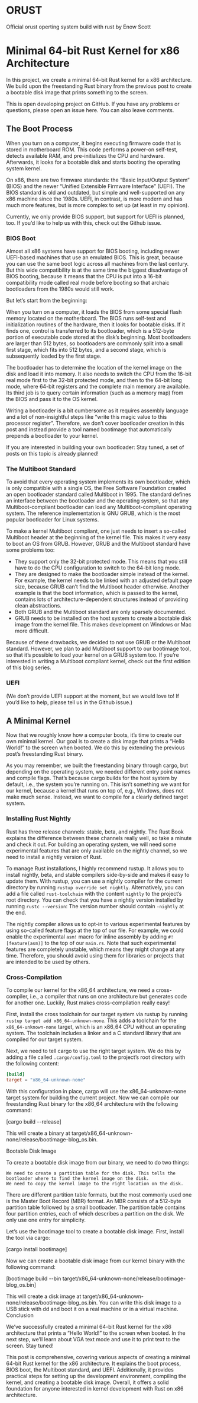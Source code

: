 # ORUST
Official orust operting system build with rust by Enow Scott

# Minimal 64-bit Rust Kernel for x86 Architecture

In this project, we create a minimal 64-bit Rust kernel for a x86 architecture. We build upon the freestanding Rust binary from the previous post to create a bootable disk image that prints something to the screen.

This is open developing project on GitHub. If you have any problems or questions, please open an issue here. You can also leave comments.

## The Boot Process

When you turn on a computer, it begins executing firmware code that is stored in motherboard ROM. This code performs a power-on self-test, detects available RAM, and pre-initializes the CPU and hardware. Afterwards, it looks for a bootable disk and starts booting the operating system kernel.

On x86, there are two firmware standards: the “Basic Input/Output System“ (BIOS) and the newer “Unified Extensible Firmware Interface” (UEFI). The BIOS standard is old and outdated, but simple and well-supported on any x86 machine since the 1980s. UEFI, in contrast, is more modern and has much more features, but is more complex to set up (at least in my opinion).

Currently, we only provide BIOS support, but support for UEFI is planned, too. If you’d like to help us with this, check out the Github issue.

### BIOS Boot

Almost all x86 systems have support for BIOS booting, including newer UEFI-based machines that use an emulated BIOS. This is great, because you can use the same boot logic across all machines from the last century. But this wide compatibility is at the same time the biggest disadvantage of BIOS booting, because it means that the CPU is put into a 16-bit compatibility mode called real mode before booting so that archaic bootloaders from the 1980s would still work.

But let’s start from the beginning:

When you turn on a computer, it loads the BIOS from some special flash memory located on the motherboard. The BIOS runs self-test and initialization routines of the hardware, then it looks for bootable disks. If it finds one, control is transferred to its bootloader, which is a 512-byte portion of executable code stored at the disk’s beginning. Most bootloaders are larger than 512 bytes, so bootloaders are commonly split into a small first stage, which fits into 512 bytes, and a second stage, which is subsequently loaded by the first stage.

The bootloader has to determine the location of the kernel image on the disk and load it into memory. It also needs to switch the CPU from the 16-bit real mode first to the 32-bit protected mode, and then to the 64-bit long mode, where 64-bit registers and the complete main memory are available. Its third job is to query certain information (such as a memory map) from the BIOS and pass it to the OS kernel.

Writing a bootloader is a bit cumbersome as it requires assembly language and a lot of non-insightful steps like “write this magic value to this processor register”. Therefore, we don’t cover bootloader creation in this post and instead provide a tool named bootimage that automatically prepends a bootloader to your kernel.

If you are interested in building your own bootloader: Stay tuned, a set of posts on this topic is already planned!

### The Multiboot Standard

To avoid that every operating system implements its own bootloader, which is only compatible with a single OS, the Free Software Foundation created an open bootloader standard called Multiboot in 1995. The standard defines an interface between the bootloader and the operating system, so that any Multiboot-compliant bootloader can load any Multiboot-compliant operating system. The reference implementation is GNU GRUB, which is the most popular bootloader for Linux systems.

To make a kernel Multiboot compliant, one just needs to insert a so-called Multiboot header at the beginning of the kernel file. This makes it very easy to boot an OS from GRUB. However, GRUB and the Multiboot standard have some problems too:

- They support only the 32-bit protected mode. This means that you still have to do the CPU configuration to switch to the 64-bit long mode.
- They are designed to make the bootloader simple instead of the kernel. For example, the kernel needs to be linked with an adjusted default page size, because GRUB can’t find the Multiboot header otherwise. Another example is that the boot information, which is passed to the kernel, contains lots of architecture-dependent structures instead of providing clean abstractions.
- Both GRUB and the Multiboot standard are only sparsely documented.
- GRUB needs to be installed on the host system to create a bootable disk image from the kernel file. This makes development on Windows or Mac more difficult.

Because of these drawbacks, we decided to not use GRUB or the Multiboot standard. However, we plan to add Multiboot support to our bootimage tool, so that it’s possible to load your kernel on a GRUB system too. If you’re interested in writing a Multiboot compliant kernel, check out the first edition of this blog series.

### UEFI

(We don’t provide UEFI support at the moment, but we would love to! If you’d like to help, please tell us in the Github issue.)

## A Minimal Kernel

Now that we roughly know how a computer boots, it’s time to create our own minimal kernel. Our goal is to create a disk image that prints a “Hello World!” to the screen when booted. We do this by extending the previous post’s freestanding Rust binary.

As you may remember, we built the freestanding binary through cargo, but depending on the operating system, we needed different entry point names and compile flags. That’s because cargo builds for the host system by default, i.e., the system you’re running on. This isn’t something we want for our kernel, because a kernel that runs on top of, e.g., Windows, does not make much sense. Instead, we want to compile for a clearly defined target system.

### Installing Rust Nightly

Rust has three release channels: stable, beta, and nightly. The Rust Book explains the difference between these channels really well, so take a minute and check it out. For building an operating system, we will need some experimental features that are only available on the nightly channel, so we need to install a nightly version of Rust.

To manage Rust installations, I highly recommend rustup. It allows you to install nightly, beta, and stable compilers side-by-side and makes it easy to update them. With rustup, you can use a nightly compiler for the current directory by running `rustup override set nightly`. Alternatively, you can add a file called `rust-toolchain` with the content `nightly` to the project’s root directory. You can check that you have a nightly version installed by running `rustc --version`: The version number should contain `-nightly` at the end.

The nightly compiler allows us to opt-in to various experimental features by using so-called feature flags at the top of our file. For example, we could enable the experimental `asm!` macro for inline assembly by adding `#![feature(asm)]` to the top of our `main.rs`. Note that such experimental features are completely unstable, which means they might change at any time. Therefore, you should avoid using them for libraries or projects that are intended to be used by others.

### Cross-Compilation

To compile our kernel for the x86_64 architecture, we need a cross-compiler, i.e., a compiler that runs on one architecture but generates code for another one. Luckily, Rust makes cross-compilation really easy!

First, install the cross toolchain for our target system via rustup by running `rustup target add x86_64-unknown-none`. This adds a toolchain for the `x86_64-unknown-none` target, which is an x86_64 CPU without an operating system. The toolchain includes a linker and a C standard library that are compiled for our target system.

Next, we need to tell cargo to use the right target system. We do this by adding a file called `.cargo/config.toml` to the project’s root directory with the following content:

```toml
[build]
target = "x86_64-unknown-none"
```

With this configuration in place, cargo will use the x86_64-unknown-none target system for building the current project. Now we can compile our freestanding Rust binary for the x86_64 architecture with the following command:

[cargo build --release]

This will create a binary at target/x86_64-unknown-none/release/bootimage-blog_os.bin.

Bootable Disk Image 

To create a bootable disk image from our binary, we need to do two things:

    We need to create a partition table for the disk. This tells the bootloader where to find the kernel image on the disk.
    We need to copy the kernel image to the right location on the disk.

There are different partition table formats, but the most commonly used one is the Master Boot Record (MBR) format. An MBR consists of a 512-byte partition table followed by a small bootloader. The partition table contains four partition entries, each of which describes a partition on the disk. We only use one entry for simplicity.

Let’s use the bootimage tool to create a bootable disk image. First, install the tool via cargo:

[cargo install bootimage]

Now we can create a bootable disk image from our kernel binary with the following command:

[bootimage build --bin target/x86_64-unknown-none/release/bootimage-blog_os.bin]

This will create a disk image at target/x86_64-unknown-none/release/bootimage-blog_os.bin. You can write this disk image to a USB stick with dd and boot it on a real machine or in a virtual machine.
Conclusion

We’ve successfully created a minimal 64-bit Rust kernel for the x86 architecture that prints a “Hello World!” to the screen when booted. In the next step, we’ll learn about VGA text mode and use it to print text to the screen. Stay tuned!


This post is comprehensive, covering various aspects of creating a minimal 64-bit Rust kernel for the x86 architecture. It explains the boot process, BIOS boot, the Multiboot standard, and UEFI. Additionally, it provides practical steps for setting up the development environment, compiling the kernel, and creating a bootable disk image. Overall, it offers a solid foundation for anyone interested in kernel development with Rust on x86 architecture.
